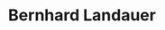---
avatar: /images/people/bernhard.jpg
avatar_small: /images/people/bernhard_small.jpg
bio: Manjaro Linux Developer
homepage: https://forum.manjaro.org/
instagram: null
linkedin: null
title: Bernhard Landauer
twitter: https://twitter.com/oberon_manjaro
type: guest
username: bernhard
youtube: null
---